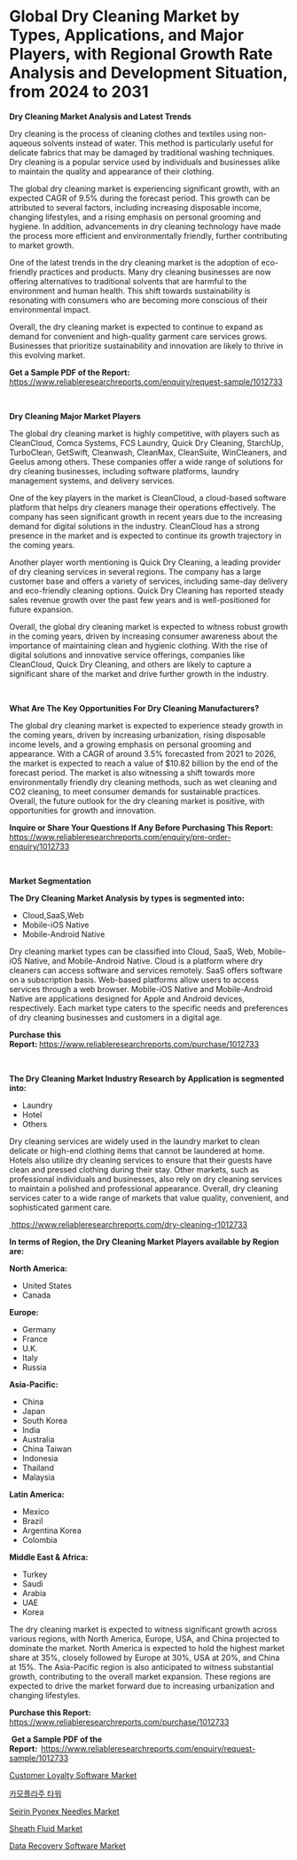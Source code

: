 <p><h1>Global Dry Cleaning Market by Types, Applications, and Major Players, with Regional Growth Rate Analysis and Development Situation, from 2024 to 2031</h1></p><p><strong>Dry Cleaning Market Analysis and Latest Trends</strong></p>
<p><p>Dry cleaning is the process of cleaning clothes and textiles using non-aqueous solvents instead of water. This method is particularly useful for delicate fabrics that may be damaged by traditional washing techniques. Dry cleaning is a popular service used by individuals and businesses alike to maintain the quality and appearance of their clothing.</p><p>The global dry cleaning market is experiencing significant growth, with an expected CAGR of 9.5% during the forecast period. This growth can be attributed to several factors, including increasing disposable income, changing lifestyles, and a rising emphasis on personal grooming and hygiene. In addition, advancements in dry cleaning technology have made the process more efficient and environmentally friendly, further contributing to market growth.</p><p>One of the latest trends in the dry cleaning market is the adoption of eco-friendly practices and products. Many dry cleaning businesses are now offering alternatives to traditional solvents that are harmful to the environment and human health. This shift towards sustainability is resonating with consumers who are becoming more conscious of their environmental impact.</p><p>Overall, the dry cleaning market is expected to continue to expand as demand for convenient and high-quality garment care services grows. Businesses that prioritize sustainability and innovation are likely to thrive in this evolving market.</p></p>
<p><strong>Get a Sample PDF of the Report:&nbsp;</strong> <a href="https://www.reliableresearchreports.com/enquiry/request-sample/1012733">https://www.reliableresearchreports.com/enquiry/request-sample/1012733</a></p>
<p>&nbsp;</p>
<p><strong>Dry Cleaning Major Market Players</strong></p>
<p><p>The global dry cleaning market is highly competitive, with players such as CleanCloud, Comca Systems, FCS Laundry, Quick Dry Cleaning, StarchUp, TurboClean, GetSwift, Cleanwash, CleanMax, CleanSuite, WinCleaners, and Geelus among others. These companies offer a wide range of solutions for dry cleaning businesses, including software platforms, laundry management systems, and delivery services.</p><p>One of the key players in the market is CleanCloud, a cloud-based software platform that helps dry cleaners manage their operations effectively. The company has seen significant growth in recent years due to the increasing demand for digital solutions in the industry. CleanCloud has a strong presence in the market and is expected to continue its growth trajectory in the coming years.</p><p>Another player worth mentioning is Quick Dry Cleaning, a leading provider of dry cleaning services in several regions. The company has a large customer base and offers a variety of services, including same-day delivery and eco-friendly cleaning options. Quick Dry Cleaning has reported steady sales revenue growth over the past few years and is well-positioned for future expansion.</p><p>Overall, the global dry cleaning market is expected to witness robust growth in the coming years, driven by increasing consumer awareness about the importance of maintaining clean and hygienic clothing. With the rise of digital solutions and innovative service offerings, companies like CleanCloud, Quick Dry Cleaning, and others are likely to capture a significant share of the market and drive further growth in the industry.</p></p>
<p>&nbsp;</p>
<p><strong>What Are The Key Opportunities For Dry Cleaning Manufacturers?</strong></p>
<p><p>The global dry cleaning market is expected to experience steady growth in the coming years, driven by increasing urbanization, rising disposable income levels, and a growing emphasis on personal grooming and appearance. With a CAGR of around 3.5% forecasted from 2021 to 2026, the market is expected to reach a value of $10.82 billion by the end of the forecast period. The market is also witnessing a shift towards more environmentally friendly dry cleaning methods, such as wet cleaning and CO2 cleaning, to meet consumer demands for sustainable practices. Overall, the future outlook for the dry cleaning market is positive, with opportunities for growth and innovation.</p></p>
<p><strong>Inquire or Share Your Questions If Any Before Purchasing This Report:</strong> <a href="https://www.reliableresearchreports.com/enquiry/pre-order-enquiry/1012733">https://www.reliableresearchreports.com/enquiry/pre-order-enquiry/1012733</a></p>
<p>&nbsp;</p>
<p><strong>Market Segmentation</strong></p>
<p><strong>The Dry Cleaning Market Analysis by types is segmented into:</strong></p>
<p><ul><li>Cloud,SaaS,Web</li><li>Mobile-iOS Native</li><li>Mobile-Android Native</li></ul></p>
<p><p>Dry cleaning market types can be classified into Cloud, SaaS, Web, Mobile-iOS Native, and Mobile-Android Native. Cloud is a platform where dry cleaners can access software and services remotely. SaaS offers software on a subscription basis. Web-based platforms allow users to access services through a web browser. Mobile-iOS Native and Mobile-Android Native are applications designed for Apple and Android devices, respectively. Each market type caters to the specific needs and preferences of dry cleaning businesses and customers in a digital age.</p></p>
<p><strong>Purchase this Report:&nbsp;</strong><a href="https://www.reliableresearchreports.com/purchase/1012733">https://www.reliableresearchreports.com/purchase/1012733</a></p>
<p>&nbsp;</p>
<p><strong>The Dry Cleaning Market Industry Research by Application is segmented into:</strong></p>
<p><ul><li>Laundry</li><li>Hotel</li><li>Others</li></ul></p>
<p><p>Dry cleaning services are widely used in the laundry market to clean delicate or high-end clothing items that cannot be laundered at home. Hotels also utilize dry cleaning services to ensure that their guests have clean and pressed clothing during their stay. Other markets, such as professional individuals and businesses, also rely on dry cleaning services to maintain a polished and professional appearance. Overall, dry cleaning services cater to a wide range of markets that value quality, convenient, and sophisticated garment care.</p></p>
<p><a href="https://www.reliableresearchreports.com/dry-cleaning-r1012733">&nbsp;https://www.reliableresearchreports.com/dry-cleaning-r1012733</a></p>
<p><strong>In terms of Region, the Dry Cleaning Market Players available by Region are:</strong></p>
<p>
    <p> <strong> North America: </strong>
        <ul>
            <li>United States</li>
            <li>Canada</li>
        </ul>
        </p> 
    <p> <strong> Europe: </strong>
        <ul>
            <li>Germany</li>
            <li>France</li>
            <li>U.K.</li>
            <li>Italy</li>
            <li>Russia</li>
        </ul>
        </p> 
    <p> <strong> Asia-Pacific: </strong>
        <ul>
            <li>China</li>
            <li>Japan</li>
            <li>South Korea</li>
            <li>India</li>
            <li>Australia</li>
            <li>China Taiwan</li>
            <li>Indonesia</li>
            <li>Thailand</li>
            <li>Malaysia</li>
        </ul>
        </p> 
    <p> <strong> Latin America: </strong>
        <ul>
            <li>Mexico</li>
            <li>Brazil</li>
            <li>Argentina Korea</li>
            <li>Colombia</li>
        </ul>
        </p> 
    <p> <strong> Middle East & Africa: </strong>
        <ul>
            <li>Turkey</li>
            <li>Saudi</li>
            <li>Arabia</li>
            <li>UAE</li>
            <li>Korea</li>
        </ul>
    </p>
    </p>
<p><p>The dry cleaning market is expected to witness significant growth across various regions, with North America, Europe, USA, and China projected to dominate the market. North America is expected to hold the highest market share at 35%, closely followed by Europe at 30%, USA at 20%, and China at 15%. The Asia-Pacific region is also anticipated to witness substantial growth, contributing to the overall market expansion. These regions are expected to drive the market forward due to increasing urbanization and changing lifestyles.</p></p>
<p><strong>Purchase this Report: </strong><a href="https://www.reliableresearchreports.com/purchase/1012733">https://www.reliableresearchreports.com/purchase/1012733</a></p>
<p>&nbsp;<strong>Get a Sample PDF of the Report:&nbsp;&nbsp;</strong><a href="https://www.reliableresearchreports.com/enquiry/request-sample/1012733">https://www.reliableresearchreports.com/enquiry/request-sample/1012733</a></p>
<p><strong></strong></p>
<p><p><a href="https://github.com/wusalecollins540tpqoz/Market-Research-Report-List-2/blob/main/customer-loyalty-software-market.md">Customer Loyalty Software Market</a></p><p><a href="https://github.com/royErdmtyan906778/Market-Research-Report-List-1/blob/main/203220549294.md">카모플라주 타워</a></p><p><a href="https://www.linkedin.com/pulse/seirin-pyonex-needles-market-insights-cagr-trends-growth-belxe">Seirin Pyonex Needles Market</a></p><p><a href="https://www.linkedin.com/pulse/sheath-fluid-market-report-reveals-latest-trends-growth-ydnze">Sheath Fluid Market</a></p><p><a href="https://github.com/kathiaseamanalvaradovlprc2h/Market-Research-Report-List-2/blob/main/data-recovery-software-market.md">Data Recovery Software Market</a></p></p>